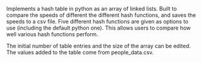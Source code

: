 Implements a hash table in python as an array of linked lists. Built to compare the speeds of different the different hash functions, and saves the speeds to a csv file. Five different hash functions are given as options to use (including the default python one). This allows users to compare how well various hash functions perform. 

The initial number of table entries and the size of the array can be edited. The values added to the table come from people_data.csv. 
